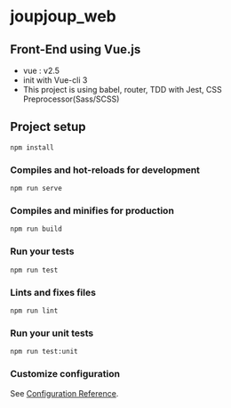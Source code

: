 # joupjoup_web

## Front-End using Vue.js

* vue : v2.5
* init with Vue-cli 3
* This project is using babel, router, TDD with Jest, CSS Preprocessor(Sass/SCSS)


## Project setup
```
npm install
```

### Compiles and hot-reloads for development
```
npm run serve
```

### Compiles and minifies for production
```
npm run build
```

### Run your tests
```
npm run test
```

### Lints and fixes files
```
npm run lint
```

### Run your unit tests
```
npm run test:unit
```

### Customize configuration
See [Configuration Reference](https://cli.vuejs.org/config/).
